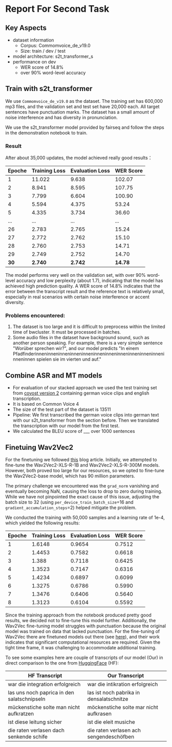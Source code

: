 # Report For Second Task
## Key Aspects
* dataset information 
  * Corpus: Commomvoice_de_v19.0
  * Size: train / dev / test 
* model architecture: s2t_transformer_s
* performance on dev
  * WER score of 14.8% 
  * over 90% word-level accuracy 

## Train with s2t_transformer

We use `Commomvoice_de_v19.0` as the dataset. The training set has 600,000 mp3 files, and the validation set and test set have 20,000 each. All target sentences have punctuation marks. The dataset has a small amount of noise interference and has diversity in pronunciation.

We use the s2t_transformer model provided by fairseq and follow the steps in the demonstration notebook to train.

### Result
After about 35,000 updates, the model achieved really good results：

| Epoche | Training Loss | Evaluation Loss | WER Score |
|--------|--------------|----------------|-----------|
|   1    |   11.022      |   9.638       |   102.07    |
|   2    |   8.941       |   8.595       |   107.75    |
|   3    |   7.799       |   6.604       |   100.90    |
|   4    |   5.594       |   4.375       |   53.24     |
|   5    |   4.335       |   3.734       |   36.60     |
|  ...  |  ...  |  ...  |  ...  |
|   26    |   2.783       |   2.765       |   15.24    |
|   27    |   2.772       |   2.762       |   15.10    |
|   28    |   2.760       |   2.753       |   14.71    |
|   29    |   2.749       |   2.752       |   14.70    |
|   **30**    |   **2.740**      |   **2.742**       |   **14.78**    |

The model performs very well on the validation set, with over 90% word-level accuracy and low perplexity (about 1.7), indicating that the model has achieved high prediction quality. A WER score of 14.8% indicates that the error between the transcript result and the reference text is relatively small, especially in real scenarios with certain noise interference or accent diversity.

### Problems encountered:
1. The dataset is too large and it is difficult to preprocess within the limited time of bwcluster. It must be processed in batches.
2. Some audio files in the dataset have background sound, such as another person speaking. For example, there is a very simple sentence "Worüber sprechen wir?", and our model predicts "In einem Pfadfinderinneninneninneninneninneninneninneninneninneninneninneninneninnen spielen sie im vierten und auf."

## Combine ASR and MT models
* For evaluation of our stacked approach we used the test training set from [covost version 2](https://github.com/facebookresearch/covost)  containing german voice clips and english transcription.
* It is based on Common Voice 4
* The size of the test part of the dataset is 13511
* Pipeline: We first transcribed the german voice clips into german text with our s2t_transformer from the section before. Then we translated the transcription with our model from the first test.
* We calculated the BLEU score of ___ over 1000 sentences

## Finetuing Wav2Vec2
For the finetuning we followed [this](https://huggingface.co/blog/fine-tune-wav2vec2-english) blog article.  Initially, we attempted to fine-tune the Wav2Vec2-XLS-R-1B and Wav2Vec2-XLS-R-300M models. However, both proved too large for our resources, so we opted to fine-tune the Wav2Vec2-base model, which has 90 million parameters.

The primary challenge we encountered was the `grad_norm` vanishing and eventually becoming NaN, causing the loss to drop to zero during training. While we have not pinpointed the exact cause of this issue, adjusting the batch size to 32 (using `per_device_train_batch_size`=16 and `gradient_accumulation_steps`=2) helped mitigate the problem.

We conducted the training with 50,000 samples and a learning rate of 1e-4, which yielded the following results:

| Epoche | Training Loss | Evaluation Loss | WER Score |
|--------|---------------|-----------------|-----------|
| 1      | 1.6148        | 0.9654         | 0.7512    |
| 2      | 1.4453        | 0.7582         | 0.6618    |
| 3      | 1.388         | 0.7118         | 0.6425    |
| 4      | 1.3523        | 0.7147         | 0.6316    |
| 5      | 1.4234        | 0.6897         | 0.6099    |
| 6      | 1.3275        | 0.6786         | 0.5990    |
| 7      | 1.3476        | 0.6406         | 0.5640    |
| 8      | 1.3123        | 0.6104         | 0.5592    |

Since the training approach from the notebook produced pretty good results, we decided not to fine-tune this model further. Additionally, the Wav2Vec fine-tuning model struggles with punctuation because the original model was trained on data that lacked punctuation. For the fine-tuning of Wav2Vec there are finetuned models out there (see [here](https://huggingface.co/oliverguhr/wav2vec2-base-german-cv9)), and their work indicates that significant computational resources are required. Given the tight time frame, it was challenging to accommodate additional training.

To see some examples here are couple of transcripts of our model (Our) in direct comparison to the one from [HuggingFace](https://huggingface.co/oliverguhr/wav2vec2-base-german-cv9) (HF):

| HF Transcript                              | Our Transcript                                 |
|------------------------------------------|--------------------------------------|
| war die integration erfolgreich          | war die intikration erfolgreich      |
| las uns noch paprica in den salatschnipseln | las ist noch pabrika in densalatschnitze |
| mückenstiche solte man nicht aufkratzen  | möckenstiche solte mar nicht aufkrasen |
| ist diese leitung sicher                 | ist die eleit musiche                |
| die raten verlasen dach senkende schife  | die raten verlasen ach sengendeschöfben |
